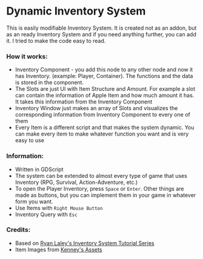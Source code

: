 # Dynamic Inventory System
This is easily modifiable Inventory System. It is created not as an addon, but as an ready Inventory System and if you need anything further, you can add it. I tried to make the code easy to read.

### How it works:
- Inventory Component - you add this node to any other node and now it has Inventory. (example: Player, Container). The functions and the data is stored in the component.
- The Slots are just UI with Item Structure and Amount. For example a slot can contain the information of Apple Item and how much amount it has. It takes this information from the Inventory Component
- Inventory Window just makes an array of Slots and visualizes the corresponding information from Inventory Component to every one of them
- Every Item is a different script and that makes the system dynamic. You can make every item to make whatever function you want and is very easy to use

### Information:
- Written in GDScript
- The system can be extended to almost every type of game that uses Inventory (RPG, Survival, Action-Adventure, etc.)
- To open the Player Inventory, press `Space` or `Enter`. Other things are made as buttons, but you can implement them in your game in whatever form you want.
- Use Items with `Right Mouse Button`
- Inventory Query with `Esc`

### Credits:
- Based on [Ryan Laley's Inventory System Tutorial Series](https://www.youtube.com/watch?v=yxqSkFNAzE0&list=PL4G2bSPE_8uktjEdP4ZuRq5r2o4JMdZfM)
- Item Images from [Kenney's Assets](https://www.kenney.nl/assets/voxel-pack)